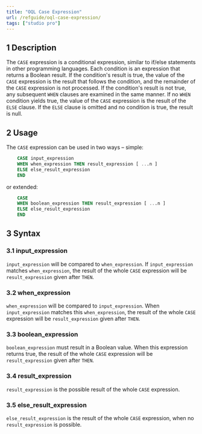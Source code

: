 ```yaml
---
title: "OQL Case Expression"
url: /refguide/oql-case-expression/
tags: ["studio pro"]
---
```


## 1 Description

The `CASE` expression is a conditional expression, similar to if/else statements in other programming languages. Each condition is an expression that returns a Boolean result. If the condition's result is true, the value of the `CASE` expression is the result that follows the condition, and the remainder of the `CASE` expression is not processed. If the condition's result is not true, any subsequent `WHEN` clauses are examined in the same manner. If no `WHEN` condition yields true, the value of the `CASE` expression is the result of the `ELSE` clause. If the `ELSE` clause is omitted and no condition is true, the result is null.

## 2 Usage

The `CASE` expression can be used in two ways – simple:

```sql
	CASE input_expression
	WHEN when_expression THEN result_expression [ ...n ]
	ELSE else_result_expression
	END
```

or extended:

```sql
	CASE
	WHEN boolean_expression THEN result_expression [ ...n ] 
	ELSE else_result_expression
	END
```

## 3 Syntax

### 3.1 input_expression

`input_expression` will be compared to `when_expression`. If  `input_expression` matches  `when_expression`, the result of the whole `CASE` expression will be `result_expression` given after `THEN`.

### 3.2 when_expression

`when_expression` will be compared to `input_expression`. When `input_expression` matches this `when_expression`, the result of the whole `CASE` expression will be `result_expression` given after `THEN`.

### 3.3 boolean_expression

`boolean_expression` must result in a Boolean value. When this expression returns true, the result of the whole `CASE` expression will be `result_expression` given after `THEN`.

### 3.4 result_expression

`result_expression` is the possible result of the whole `CASE` expression.

### 3.5 else_result_expression

`else_result_expression` is the result of the whole `CASE` expression, when no `result_expression` is possible.
